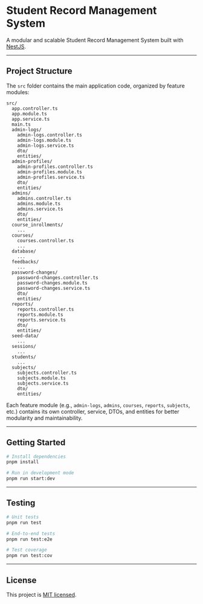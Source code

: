 # Student Record Management System

A modular and scalable Student Record Management System built with [NestJS](https://nestjs.com/).

---

## Project Structure

The `src` folder contains the main application code, organized by feature modules:

```
src/
  app.controller.ts
  app.module.ts
  app.service.ts
  main.ts
  admin-logs/
    admin-logs.controller.ts
    admin-logs.module.ts
    admin-logs.service.ts
    dto/
    entities/
  admin-profiles/
    admin-profiles.controller.ts
    admin-profiles.module.ts
    admin-profiles.service.ts
    dto/
    entities/
  admins/
    admins.controller.ts
    admins.module.ts
    admins.service.ts
    dto/
    entities/
  course_inrollments/
    ...
  courses/
    courses.controller.ts
    ...
  database/
    ...
  feedbacks/
    ...
  password-changes/
    password-changes.controller.ts
    password-changes.module.ts
    password-changes.service.ts
    dto/
    entities/
  reports/
    reports.controller.ts
    reports.module.ts
    reports.service.ts
    dto/
    entities/
  seed-data/
    ...
  sessions/
    ...
  students/
    ...
  subjects/
    subjects.controller.ts
    subjects.module.ts
    subjects.service.ts
    dto/
    entities/
```

Each feature module (e.g., `admin-logs`, `admins`, `courses`, `reports`, `subjects`, etc.) contains its own controller, service, DTOs, and entities for better modularity and maintainability.

---

## Getting Started

```bash
# Install dependencies
pnpm install

# Run in development mode
pnpm run start:dev
```

---

## Testing

```bash
# Unit tests
pnpm run test

# End-to-end tests
pnpm run test:e2e

# Test coverage
pnpm run test:cov
```

---

## License

This project is [MIT licensed](https://github.com/nestjs/nest/blob/master/LICENSE).